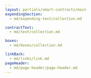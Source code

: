 ```yaml
---
layout: partials/smart-contracts/main
expendingSection:
  - md/expending-text/collection.md

contractText:
  - md/text/collection.md

boxes:
  - md/boxes/collection.md

linkBack:
  - md/links/link.md
pageHeader:
  - md/page-header/page-header.md
---
```

